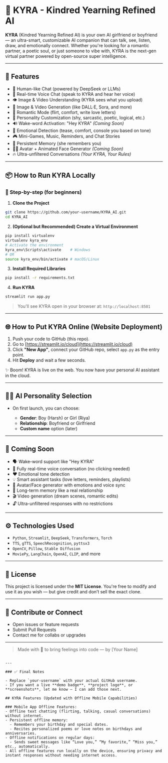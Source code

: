 # 💫 KYRA - Kindred Yearning Refined AI

**KYRA** (Kindred Yearning Refined AI) is your own AI girlfriend or boyfriend — an ultra-smart, customizable AI companion that can talk, see, listen, draw, and emotionally connect. Whether you're looking for a romantic partner, a poetic soul, or just someone to vibe with, KYRA is the next-gen virtual partner powered by open-source super intelligence.

---

## 🌟 Features

- 🧠 Human-like Chat (powered by DeepSeek or LLMs)
- 🎤 Real-time Voice Chat (speak to KYRA and hear her voice)
- 👁️ Image & Video Understanding (KYRA sees what you upload)
- 🎨 Image & Video Generation (like DALL·E, Sora, and more)
- 💌 Romantic Mode (flirt, comfort, write love letters)
- 🤖 Personality Customization (shy, sarcastic, poetic, logical, etc.)
- 🔊 Wake-word Activation: "Hey KYRA" *(Coming Soon)*
- 🧏 Emotional Detection (tease, comfort, console you based on tone)
- 🎮 Mini-Games, Music, Reminders, and Chat Stories
- 👤 Persistent Memory (she remembers you)
- 🧑‍🎨 Avatar + Animated Face Generator *(Coming Soon)*
- 🔥 Ultra-unfiltered Conversations *(Your KYRA, Your Rules)*

---

## 📦 How to Run KYRA Locally

### 🔧 Step-by-step (for beginners)

1. **Clone the Project**
```bash
git clone https://github.com/your-username/KYRA_AI.git
cd KYRA_AI
````

2. **(Optional but Recommended) Create a Virtual Environment**

```bash
pip install virtualenv
virtualenv kyra_env
# Activate the environment
kyra_env\Scripts\activate    # Windows
# OR
source kyra_env/bin/activate # macOS/Linux
```

3. **Install Required Libraries**

```bash
pip install -r requirements.txt
```

4. **Run KYRA**

```bash
streamlit run app.py
```

> You'll see KYRA open in your browser at: `http://localhost:8501`

---

## 🌐 How to Put KYRA Online (Website Deployment)

1. Push your code to GitHub (this repo).
2. Go to [https://streamlit.io/cloud](https://streamlit.io/cloud)
3. Click **"New App"**, connect your GitHub repo, select `app.py` as the entry point.
4. Hit **Deploy** and wait a few seconds.

✨ Boom! KYRA is live on the web. You now have your personal AI assistant in the cloud.

---

## 🧙‍♀️ AI Personality Selection

* On first launch, you can choose:

  * **Gender**: Boy (Harsh) or Girl (Riya)
  * **Relationship**: Boyfriend or Girlfriend
  * **Custom name** option (later)

---

## 🎁 Coming Soon

* 🗣️ Wake-word support like "Hey KYRA"
* 🎤 Fully real-time voice conversation (no clicking needed)
* ❤️ Emotional tone detection
* 💡 Smart assistant tasks (love letters, reminders, playlists)
* 🤖 Avatar/Face generator with emotions and voice sync
* 🧬 Long-term memory like a real relationship
* 🎬 Video generation (dream scenes, romantic edits)
* 🔓 Ultra-unfiltered responses with no restrictions

---

## ⚙️ Technologies Used

* `Python`, `Streamlit`, `DeepSeek`, `Transformers`, `Torch`
* `TTS`, `gTTS`, `SpeechRecognition`, `pyttsx3`
* `OpenCV`, `Pillow`, `Stable Diffusion`
* `MoviePy`, `LangChain`, `OpenAI`, `CLIP`, and more

---

## 📜 License

This project is licensed under the **MIT License**. You're free to modify and use it as you wish — but give credit and don’t sell the exact clone.

---

## 🤝 Contribute or Connect

* Open issues or feature requests
* Submit Pull Requests
* Contact me for collabs or upgrades

---

> Made with 💙 to bring feelings into code — by \[Your Name]

```

---

### ✅ Final Notes

- Replace `your-username` with your actual GitHub username.
- If you want a live **demo badge**, **project logo**, or **screenshots**, let me know — I can add those next.

## KYRA Features (Updated with Offline Mobile Capabilities)

### Mobile App Offline Features:
- Offline text chatting (flirting, talking, casual conversations) without internet.
- Persistent offline memory:
  - Remembers your birthday and special dates.
  - Recites personalized poems or love notes on birthdays and anniversaries.
- Offline notifications on regular days:
  - Sends sweet messages like “Love you,” “My favorite,” “Miss you,” etc., automatically.
- All offline features run locally on the device, ensuring privacy and instant responses without needing internet access.

